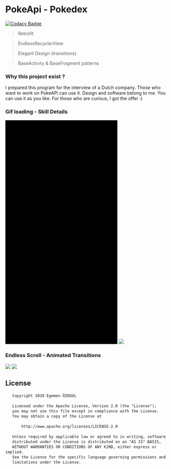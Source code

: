 # PokeApi - Pokedex

[![Codacy Badge](https://api.codacy.com/project/badge/Grade/322cf0f12714442f9075d28ded82058d)](https://www.codacy.com?utm_source=github.com&amp;utm_medium=referral&amp;utm_content=AsynctaskCoffee/PokeApi-pokedex&amp;utm_campaign=Badge_Grade)

> Retrofit

> EndlessRecyclerView

> Elegant Design (transitions)

> BaseActivity & BaseFragment patterns

### Why this project exist ?

I prepared this program for the interview of a Dutch company. Those who want to work on PokeAPi can use it. Design and software belong to me. You can use it as you like. For those who are curious, I got the offer :)

### Gif loading                     -                       Skill Details

<img src="previews/loading_screen.gif" width="350">  <img src="previews/details.gif" width="350">


### Endless Scroll                  -                       Animated Transitions

<img src="previews/endlessrecycler.gif" width="350">  <img src="previews/transisitons.gif" width="350">

## License

```
   Copyright 2019 Egemen ÖZOGUL

   Licensed under the Apache License, Version 2.0 (the "License");
   you may not use this file except in compliance with the License.
   You may obtain a copy of the License at

       http://www.apache.org/licenses/LICENSE-2.0

   Unless required by applicable law or agreed to in writing, software
   distributed under the License is distributed on an "AS IS" BASIS,
   WITHOUT WARRANTIES OR CONDITIONS OF ANY KIND, either express or implied.
   See the License for the specific language governing permissions and
   limitations under the License.
```
